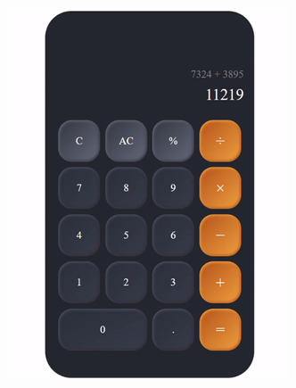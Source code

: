 ![calculator gif](https://raw.githubusercontent.com/LYH977/csswork/master/calculator/calculator.gif)
